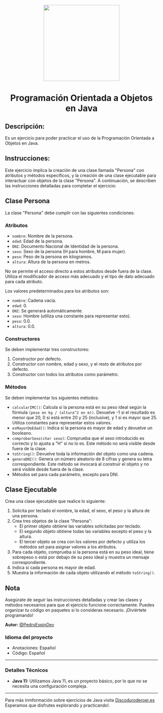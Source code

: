 <p align="center">
  <img width="250px" src="https://i.blogs.es/e7b69c/java_logo/original.png" align="center" alt=" " />
</p>
<h1 align="center">Programación Orientada a Objetos en Java </h1>

## Descripción:

Es un ejercicio para poder practicar el uso de la Programación Orientada a Objetos en Java.

## Instrucciones:

Este ejercicio implica la creación de una clase llamada "Persona" con atributos y métodos específicos, y la creación de
una clase ejecutable para interactuar con objetos de la clase "Persona". A continuación, se describen las instrucciones
detalladas para completar el ejercicio:

## Clase Persona

La clase "Persona" debe cumplir con las siguientes condiciones:

### Atributos

- `nombre`: Nombre de la persona.
- `edad`: Edad de la persona.
- `DNI`: Documento Nacional de Identidad de la persona.
- `sexo`: Sexo de la persona (H para hombre, M para mujer).
- `peso`: Peso de la persona en kilogramos.
- `altura`: Altura de la persona en metros.

No se permite el acceso directo a estos atributos desde fuera de la clase. Utiliza el modificador de acceso más adecuado
y el tipo de dato adecuado para cada atributo.

Los valores predeterminados para los atributos son:

- `nombre`: Cadena vacía.
- `edad`: 0.
- `DNI`: Se generará automáticamente.
- `sexo`: Hombre (utiliza una constante para representar esto).
- `peso`: 0.0.
- `altura`: 0.0.

### Constructores

Se deben implementar tres constructores:

1. Constructor por defecto.
2. Constructor con nombre, edad y sexo, y el resto de atributos por defecto.
3. Constructor con todos los atributos como parámetro.

### Métodos

Se deben implementar los siguientes métodos:

- `calcularIMC()`: Calcula si la persona está en su peso ideal según la fórmula `(peso en kg / (altura^2 en m))`.
  Devuelve -1 si el resultado es menor que 20, 0 si está entre 20 y 25 (inclusive), y 1 si es mayor que 25. Utiliza
  constantes para representar estos valores.
- `esMayorDeEdad()`: Indica si la persona es mayor de edad y devuelve un booleano.
- `comprobarSexo(char sexo)`: Comprueba que el sexo introducido es correcto y lo ajusta a "H" si no lo es. Este método
  no será visible desde fuera de la clase.
- `toString()`: Devuelve toda la información del objeto como una cadena.
- `generaDNI()`: Genera un número aleatorio de 8 cifras y genera su letra correspondiente. Este método se invocará al
  construir el objeto y no será visible desde fuera de la clase.
- Métodos set para cada parámetro, excepto para DNI.

## Clase Ejecutable

Crea una clase ejecutable que realice lo siguiente:

1. Solicita por teclado el nombre, la edad, el sexo, el peso y la altura de una persona.
2. Crea tres objetos de la clase "Persona":
    - El primer objeto obtiene las variables solicitadas por teclado.
    - El segundo objeto obtiene todas las variables excepto el peso y la altura.
    - El tercer objeto se crea con los valores por defecto y utiliza los métodos set para asignar valores a los
      atributos.
3. Para cada objeto, comprueba si la persona está en su peso ideal, tiene sobrepeso o está por debajo de su peso ideal y
   muestra un mensaje correspondiente.
4. Indica si cada persona es mayor de edad.
5. Muestra la información de cada objeto utilizando el método `toString()`.

## Nota

Asegúrate de seguir las instrucciones detalladas y crear las clases y métodos necesarios para que el ejercicio funcione
correctamente. Puedes organizar tu código en paquetes si lo consideras necesario. ¡Diviértete programando!

**Autor:** [@PedroEspinDev](https://github.com/PedroEspinDev)

### Idioma del proyecto

- Anotaciones: Español
- Código: Español

---

### Detalles Técnicos

- **Java 11:** Utilizamos Java 11, es un proyecto básico, por lo que no se necesita una configuración compleja.

---
Para más inmformación sobre ejercicios de Java
visita [Discoduroderoer.es](https://www.discoduroderoer.es/ejercicios-propuestos-y-resueltos-programacion-orientado-a-objetos-java/)
Esperamos que disfrutes explorando y practicando!.

